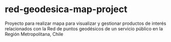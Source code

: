 # red-geodesica-map-project
Proyecto para realizar mapa para visualizar y gestionar productos de interés relacionados con la Red de puntos geodésicos de un servicio público en la Región Metropolitana, Chile
